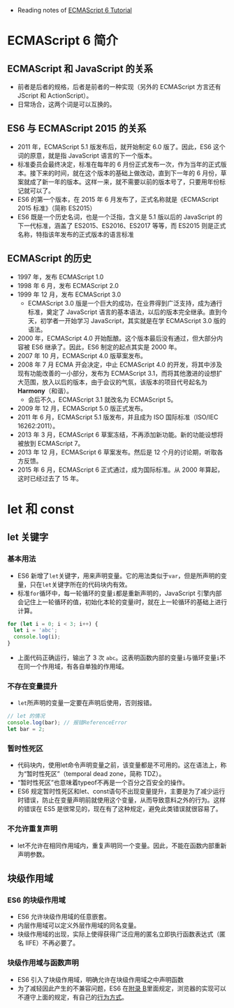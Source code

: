 - Reading notes of [ECMAScript 6 Tutorial](https://github.com/ruanyf/es6tutorial)


# ECMAScript 6 简介
## ECMAScript 和 JavaScript 的关系
- 前者是后者的规格，后者是前者的一种实现（另外的 ECMAScript 方言还有 JScript 和 ActionScript）。
- 日常场合，这两个词是可以互换的。
## ES6 与 ECMAScript 2015 的关系
- 2011 年，ECMAScript 5.1 版发布后，就开始制定 6.0 版了。因此，ES6 这个词的原意，就是指 JavaScript 语言的下一个版本。
- 标准委员会最终决定，标准在每年的 6 月份正式发布一次，作为当年的正式版本。接下来的时间，就在这个版本的基础上做改动，直到下一年的 6 月份，草案就成了新一年的版本。这样一来，就不需要以前的版本号了，只要用年份标记就可以了。
- ES6 的第一个版本，在 2015 年 6 月发布了，正式名称就是《ECMAScript 2015 标准》（简称 ES2015）
- ES6 既是一个历史名词，也是一个泛指，含义是 5.1 版以后的 JavaScript 的下一代标准，涵盖了 ES2015、ES2016、ES2017 等等，而 ES2015 则是正式名称，特指该年发布的正式版本的语言标准
## ECMAScript 的历史
- 1997 年，发布 ECMAScript 1.0
- 1998 年 6 月，发布 ECMAScript 2.0
- 1999 年 12 月，发布 ECMAScript 3.0
  - ECMAScript 3.0 版是一个巨大的成功，在业界得到广泛支持，成为通行标准，奠定了 JavaScript 语言的基本语法，以后的版本完全继承。直到今天，初学者一开始学习 JavaScript，其实就是在学 ECMAScript 3.0 版的语法。
- 2000 年，ECMAScript 4.0 开始酝酿。这个版本最后没有通过，但大部分内容被 ES6 继承了。因此，ES6 制定的起点其实是 2000 年。
- 2007 年 10 月，ECMAScript 4.0 版草案发布。
- 2008 年 7 月 ECMA 开会决定，中止 ECMAScript 4.0 的开发，将其中涉及现有功能改善的一小部分，发布为 ECMAScript 3.1，而将其他激进的设想扩大范围，放入以后的版本，由于会议的气氛，该版本的项目代号起名为 **Harmony**（和谐）。
  - 会后不久，ECMAScript 3.1 就改名为 ECMAScript 5。
- 2009 年 12 月，ECMAScript 5.0 版正式发布。
- 2011 年 6 月，ECMAScript 5.1 版发布，并且成为 ISO 国际标准（ISO/IEC 16262:2011）。
- 2013 年 3 月，ECMAScript 6 草案冻结，不再添加新功能。新的功能设想将被放到 ECMAScript 7。
- 2013 年 12 月，ECMAScript 6 草案发布。然后是 12 个月的讨论期，听取各方反馈。
- 2015 年 6 月，ECMAScript 6 正式通过，成为国际标准。从 2000 年算起，这时已经过去了 15 年。



# let 和 const
## let 关键字
### 基本用法
- ES6 新增了`let`关键字，用来声明变量。它的用法类似于`var`，但是所声明的变量，只在`let`关键字所在的代码块内有效。
- 标准`for`循环中，每一轮循环的变量`i`都是重新声明的，JavaScript 引擎内部会记住上一轮循环的值，初始化本轮的变量i时，就在上一轮循环的基础上进行计算。
```javascript
for (let i = 0; i < 3; i++) {
  let i = 'abc';
  console.log(i);
}
```
- 上面代码正确运行，输出了 3 次 `abc`。这表明函数内部的变量`i`与循环变量`i`不在同一个作用域，有各自单独的作用域。
### 不存在变量提升
- `let`所声明的变量一定要在声明后使用，否则报错。
```javascript
// let 的情况
console.log(bar); // 报错ReferenceError
let bar = 2;
```
### 暂时性死区
- 代码块内，使用let命令声明变量之前，该变量都是不可用的。这在语法上，称为“暂时性死区”（temporal dead zone，简称 TDZ）。
- “暂时性死区”也意味着typeof不再是一个百分之百安全的操作。
- ES6 规定暂时性死区和let、const语句不出现变量提升，主要是为了减少运行时错误，防止在变量声明前就使用这个变量，从而导致意料之外的行为。这样的错误在 ES5 是很常见的，现在有了这种规定，避免此类错误就很容易了。
### 不允许重复声明
- let不允许在相同作用域内，重复声明同一个变量。因此，不能在函数内部重新声明参数。
## 块级作用域
### ES6 的块级作用域
- ES6 允许块级作用域的任意嵌套。
- 内层作用域可以定义外层作用域的同名变量。
- 块级作用域的出现，实际上使得获得广泛应用的匿名立即执行函数表达式（匿名 IIFE）不再必要了。
### 块级作用域与函数声明
- ES6 引入了块级作用域，明确允许在块级作用域之中声明函数
- 为了减轻因此产生的不兼容问题，ES6 在[附录 B](http://www.ecma-international.org/ecma-262/6.0/index.html#sec-block-level-function-declarations-web-legacy-compatibility-semantics)里面规定，浏览器的实现可以不遵守上面的规定，有自己的[行为方式](http://stackoverflow.com/questions/31419897/what-are-the-precise-semantics-of-block-level-functions-in-es6)。


